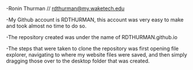 -Ronin Thurman // rdthurman@my.waketech.edu

-My Github account is RDTHURMAN, this account was very easy to make and took almost no time to do so.

-The repository created was under the name of RDTHURMAN.github.io

-The steps that were taken to clone the repository was first opening file explorer, navigating to where my website files were saved, and
then simply dragging those over to the desktop folder that was created. 